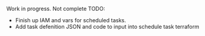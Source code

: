 Work in progress. Not complete
TODO: 
- Finish up IAM and vars for scheduled tasks. 
- Add task defenition JSON and code to input into schedule task terraform